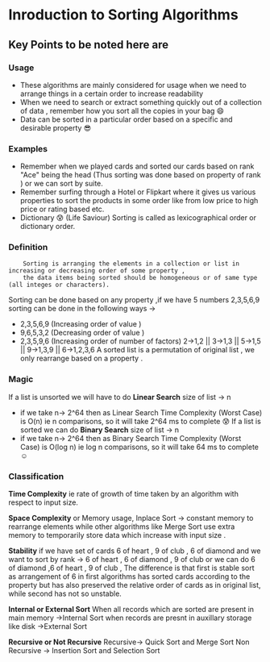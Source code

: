 # Inroduction to Sorting Algorithms 
## Key Points to be noted here are 
### Usage 
- These algorithms are mainly considered for usage  when we need to arrange things in a certain order to increase readability 
- When we need to search or extract something quickly out of a collection of data , remember how you sort all the copies in your bag :smile:
- Data can be sorted in a particular order based on a specific and desirable property :sunglasses:

### Examples 
- Remember when we played cards and sorted our cards based on rank "Ace" being the head (Thus sorting was done based on property of rank ) or we can sort by suite.
- Remember surfing through a Hotel or Flipkart where it gives us various properties to sort the products  in some order like from  low price to high price or rating based etc.
- Dictionary :cold_sweat: (Life Saviour) Sorting is called as lexicographical order or dictionary order.

### Definition 
        Sorting is arranging the elements in a collection or list in increasing or decreasing order of some property , 
        the data items being sorted should be homogeneous or of same type (all integes or characters).
  Sorting can be done based on any property ,if we have 5 numbers 2,3,5,6,9 sorting can be done in the following ways ->
  - 2,3,5,6,9 (Increasing order of value )
  - 9,6,5,3,2 (Decreasing order of value )
  - 2,3,5,9,6 (Increasing order of number of factors) 2->1,2  ||   3->1,3  ||   5->1,5   ||   9->1,3,9   ||    6->1,2,3,6
  A sorted list is a permutation of original list , we only rearrange based on a property .
  
### Magic
  If a list is unsorted we will have to do **Linear Search** 
    size of list -> n 
   - if we take n-> 2^64 then as Linear Search Time Complexity (Worst Case) is O(n) ie n comparisons, so it will take 2^64 ms to complete :cold_sweat:
  If a list is sorted we can do **Binary Search**
  size of list -> n 
   - if we take n-> 2^64 then as Binary Search Time Complexity (Worst Case) is O(log n) ie log n comparisons, so it will take 64 ms to complete :relaxed:
   
### Classification
**Time Complexity** ie rate of growth of time taken by an algorithm with respect to input size.
    
**Space Complexity** or Memory usage,  Inplace Sort -> constant memory to rearrange elements while other algorithms like Merge Sort use extra memory to temporarily store data which increase with input size . 
    
**Stability** if we have set of cards 6 of heart , 9 of club , 6 of diamond and we want to sort by rank -> 6 of heart , 6 of diamond , 9 of club or we can do  6 of diamond ,6 of heart , 9 of club , The difference is that first is stable sort as arrangement of 6 in first algorithms has sorted cards according to the property but has also preserved the relative order of cards as in original list, while second has not so unstable.
    
**Internal or External Sort**
    When all records which are sorted are present in main memory ->Internal Sort 
    when records are presnt in auxillary storage like disk ->External Sort 
    
**Recursive or Not Recursive**
    Recursive-> Quick Sort and Merge Sort 
    Non Recursive -> Insertion Sort and Selection Sort
    
  
    
    
    
      
   
   
  
   
   
   
        
